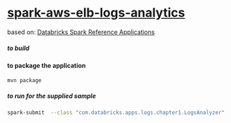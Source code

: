 # [spark-aws-elb-logs-analytics](https://github.com/tillawy/spark-aws-elb-logs-analytics)

based on: [Databricks Spark Reference Applications ](https://databricks.gitbooks.io/databricks-spark-reference-applications/content/index.html)


##### to build

#### to package the application
```bash
mvn package
```


##### to run for the supplied sample

```bash
spark-submit  --class "com.databricks.apps.logs.chapter1.LogsAnalyzer"  --master local[4]  target/log-analyzer-1.0.jar ./data/elb_logs
```



